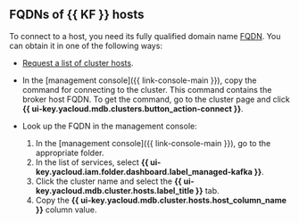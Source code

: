 ## FQDNs of {{ KF }} hosts

To connect to a host, you need its fully qualified domain name [FQDN](../../concepts/network.md#hostname). You can obtain it in one of the following ways:

* [Request a list of cluster hosts](../cluster-hosts.md#list-hosts).
* In the [management console]({{ link-console-main }}), copy the command for connecting to the cluster. This command contains the broker host FQDN. To get the command, go to the cluster page and click **{{ ui-key.yacloud.mdb.clusters.button_action-connect }}**.
* Look up the FQDN in the management console:

   1. In the [management console]({{ link-console-main }}), go to the appropriate folder.
   1. In the list of services, select **{{ ui-key.yacloud.iam.folder.dashboard.label_managed-kafka }}**.
   1. Click the cluster name and select the **{{ ui-key.yacloud.mdb.cluster.hosts.label_title }}** tab.
   1. Copy the **{{ ui-key.yacloud.mdb.cluster.hosts.host_column_name }}** column value.
